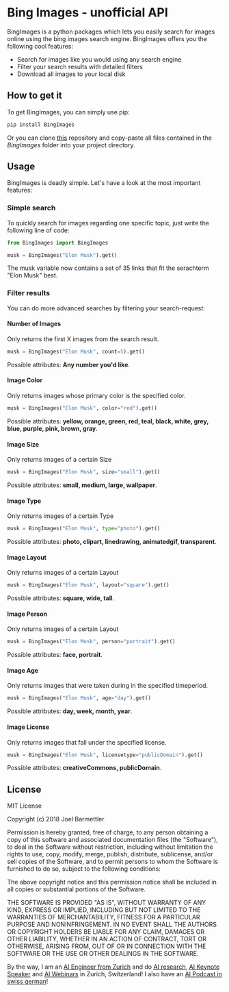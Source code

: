 # Bing Images - unofficial API
BingImages is a python packages which lets you easily search for images online using the bing images search engine. BingImages offers you the following cool features:

- Search for images like you would using any search engine
- Filter your search results with detailed filters
- Download all images to your local disk

## How to get it

To get BingImages, you can simply use pip:

```sh
pip install BingImages
```

Or you can clone [this](https://github.com/joelbarmettlerUZH/BingImages) repository and copy-paste all files contained in the *BingImages* folder into your project directory.

## Usage

BingImages is deadly simple. Let's have a look at the most important features:

### Simple search

To quickly search for images regarding one specific topic, just write the following line of code:

```python
from BingImages import BingImages

musk = BingImages("Elon Musk").get()
```

The musk variable now contains a set of 35 links that fit the serachterm "Elon Musk" best. 

### Filter results

You can do more advanced searches by filtering your search-request:

#### Number of Images
Only returns the first X images from the search result.

```python
musk = BingImages("Elon Musk", count=5).get()
```

Possible attributes: **Any number you'd like**.

#### Image Color
Only returns images whose primary color is the specified color. 

```python
musk = BingImages("Elon Musk", color="red").get()
```

Possible attributes: **yellow, orange, green, red, teal, black, white, grey, blue, purple, pink, brown, gray**.

#### Image Size
Only returns images of a certain Size

```python
musk = BingImages("Elon Musk", size="small").get()
```

Possible attributes: **small, medium, large, wallpaper**.

#### Image Type
Only returns images of a certain Type

```python
musk = BingImages("Elon Musk", type="photo").get()
```

Possible attributes: **photo, clipart, linedrawing, animatedgif, transparent**.

#### Image Layout
Only returns images of a certain Layout

```python
musk = BingImages("Elon Musk", layout="square").get()
```

Possible attributes: **square, wide, tall**.

#### Image Person
Only returns images of a certain Layout

```python
musk = BingImages("Elon Musk", person="portrait").get()
```

Possible attributes: **face, portrait**.

#### Image Age
Only returns images that were taken during in the specified timeperiod.

```python
musk = BingImages("Elon Musk", age="day").get()
```

Possible attributes: **day, week, month, year**.

#### Image License
Only returns images that fall under the specified license.

```python
musk = BingImages("Elon Musk", licensetype="publicDomain").get()
```

Possible attributes: **creativeCommons, publicDomain**.

License
----

MIT License

Copyright (c) 2018 Joel Barmettler

Permission is hereby granted, free of charge, to any person obtaining a copy
of this software and associated documentation files (the "Software"), to deal
in the Software without restriction, including without limitation the rights
to use, copy, modify, merge, publish, distribute, sublicense, and/or sell
copies of the Software, and to permit persons to whom the Software is
furnished to do so, subject to the following conditions:

The above copyright notice and this permission notice shall be included in all
copies or substantial portions of the Software.

THE SOFTWARE IS PROVIDED "AS IS", WITHOUT WARRANTY OF ANY KIND, EXPRESS OR
IMPLIED, INCLUDING BUT NOT LIMITED TO THE WARRANTIES OF MERCHANTABILITY,
FITNESS FOR A PARTICULAR PURPOSE AND NONINFRINGEMENT. IN NO EVENT SHALL THE
AUTHORS OR COPYRIGHT HOLDERS BE LIABLE FOR ANY CLAIM, DAMAGES OR OTHER
LIABILITY, WHETHER IN AN ACTION OF CONTRACT, TORT OR OTHERWISE, ARISING FROM,
OUT OF OR IN CONNECTION WITH THE SOFTWARE OR THE USE OR OTHER DEALINGS IN THE
SOFTWARE.


By the way, I am an [AI Engineer from Zurich](https://joelbarmettler.xyz/) and do [AI research](https://joelbarmettler.xyz/research/), [AI Keynote Speaker](https://joelbarmettler.xyz/auftritte/) and [AI Webinars](https://joelbarmettler.xyz/auftritte/webinar-2024-rewind-2025-ausblick/) in Zurich, Switzerland! I also have an [AI Podcast in swiss german](https://joelbarmettler.xyz/podcast/)!
